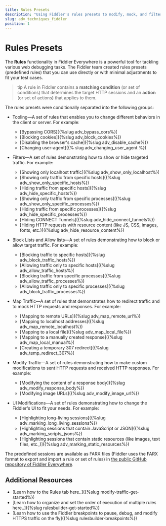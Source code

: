 ```yaml
---
title: Rules Presets
description: "Using Fiddler's rules presets to modify, mock, and filter HTTPS traffic."
slug: adv_techniques_fiddler
position: 1
---
```


# Rules Presets

The **Rules** functionality in Fiddler Everywhere is a powerful tool for tackling various web debugging tasks. The Fiddler team created rules presets (predefined rules) that you can use directly or with minimal adjustments to fit your test cases.

>tip A rule in Fiddler contains a **matching condition** (or set of conditions) that determines the target HTTP sessions and an **action** (or set of actions) that applies to them.

The rules presets were conditionally separated into the following groups:

- Tooling&mdash;A set of rules that enables you to change different behaviors in the client or server. For example:
   * [Bypassing CORS]({%slug adv_bypass_cors%})
   * [Blocking cookies]({%slug adv_block_cookies%})
   * [Disabling the browser's cache]({%slug adv_disable_cache%})
   * [Changing user-agent]({% slug adv_changing_user_agent %})

- Filters&mdash;A set of rules demonstrating how to show or hide targeted traffic. For example:
   * [Showing only localhost traffic]({%slug adv_show_only_localhost%})
   * [Showing only traffic from specific hosts]({%slug adv_show_only_specific_hosts%})
   * [Hiding traffic from specific hosts]({%slug adv_hide_specific_hosts%})
   * [Showing only traffic from specific processes]({%slug adv_show_only_specific_processes%})
   * [Hiding traffic from specific processes]({%slug adv_hide_specific_processes%})
   * [Hiding CONNECT Tunnels]({%slug adv_hide_connect_tunnels%})
   * [Hiding HTTP requests with resource content (like JS, CSS, images, fonts, etc.)]({%slug adv_hide_resource_content%})

- Block Lists and Allow lists&mdash;A set of rules demonstrating how to block or allow target traffic. For example:
    * [Blocking traffic to specific hosts]({%slug adv_block_traffic_hosts%})
    * [Allowing traffic only to specific hosts]({%slug adv_allow_traffic_hosts%})
    * [Blocking traffic from specific processes]({%slug adv_allow_traffic_processes%})
    * [Allowing traffic only to specific processes]({%slug adv_block_traffic_processes%})

- Map Traffic&mdash;A set of rules that demonstrates how to redirect traffic and to mock HTTP requests and responses. For example:
    * [Mapping to remote URLs]({%slug adv_map_remote_url%})
    * [Mapping to localhost addresses]({%slug adv_map_remote_localhost%})
    * [Mapping to a local file]({%slug adv_map_local_file%})
    * [Mapping to a manually created response]({%slug adv_map_local_manual%})
    * [Creating a temporary 307 redirect]({%slug adv_temp_redirect_307%})

- Modify Traffic&mdash;A set of rules demonstrating how to make custom modifications to sent HTTP requests and received HTTP responses. For example:
    * [Modifying the content of a response body]({%slug adv_modify_response_body%})
    * [Modifying image URLs]({%slug adv_modify_image_url%})

- UI Modifications&mdash;A set of rules demonstrating how to change the Fiddler's UI to fit your needs. For example:
    * [Highlighting long-living sessions]({%slug adv_marking_long_living_sessions%})
    * [Highlighting sessions that contain JavaScript or JSON]({%slug adv_marking_scripts_jsons%})
    * [Highlighting sessions that contain static resources (like images, text files, etc.,)]({%slug adv_marking_static_resources%})

The predefined sessions are available as FARX files (Fiddler uses the FARX format to export and import a rule or set of rules) in
<a href="https://github.com/telerik/fiddler-everywhere/rules/" target="_blank">the public GitHub repository of Fiddler Everywhere</a>.

## Additional Resources

- [Learn how to the Rules tab here..]({%slug modify-traffic-get-started%})
- [Learn how to organize and set the order of execution of multiple rules here..]({%slug rulesbuilder-get-started%})
- [Learn how to use the Fiddler breakpoints to pause, debug, and modify HTTPS traffic on the fly]({%slug rulesbuilder-breakpoints%})